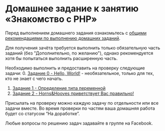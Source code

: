# Домашнее задание к занятию «Знакомство с PHP»

Перед выполнением домашнего задания ознакомьтесь с [общими рекомендациями по выполнению домашних заданий](
../0-sharing/homework).

Для получения зачёта требуется выполнить только обязательную часть заданий (без "Дополнительно, по желанию"), однако рекомендуется хотя бы попытаться выполнить расширенную часть.

Необходимо выполнить и предоставить на проверку следующие задачи:
0. [Задание 0 - Hello, World!](1.1.0) - необязательное, только для тех, кто не знает с чего начать.
1. [Задание 1 - Определение типа переменной](1.1.1)
2. [Задание 2 - Horns&Hooves приветствует Вас правильно!](1.1.2)

Присылать на проверку можно каждую задачу по отдельности или все задачи вместе. 
Во время проверки по частям ваша домашняя работа будет со статусом “На доработке”.

Любые вопросы по решению задач задавайте в группе на Facebook.
